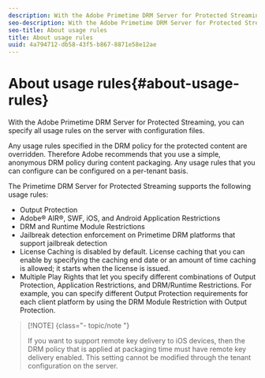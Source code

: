```yaml
---
description: With the Adobe Primetime DRM Server for Protected Streaming, you can specify all usage rules on the server with configuration files.
seo-description: With the Adobe Primetime DRM Server for Protected Streaming, you can specify all usage rules on the server with configuration files.
seo-title: About usage rules
title: About usage rules
uuid: 4a794712-db58-43f5-b867-8871e58e12ae
---
```


# About usage rules{#about-usage-rules}

With the Adobe Primetime DRM Server for Protected Streaming, you can specify all usage rules on the server with configuration files.

Any usage rules specified in the DRM policy for the protected content are overridden. Therefore Adobe recommends that you use a simple, anonymous DRM policy during content packaging. Any usage rules that you can configure can be configured on a per-tenant basis.

The Primetime DRM Server for Protected Streaming supports the following usage rules:

* Output Protection 
* Adobe® AIR®, SWF, iOS, and Android Application Restrictions 
* DRM and Runtime Module Restrictions 
* Jailbreak detection enforcement on Primetime DRM platforms that support jailbreak detection 
* License Caching is disabled by default. License caching that you can enable by specifying the caching end date or an amount of time caching is allowed; it starts when the license is issued. 
* Multiple Play Rights that let you specify different combinations of Output Protection, Application Restrictions, and DRM/Runtime Restrictions. For example, you can specify different Output Protection requirements for each client platform by using the DRM Module Restriction with Output Protection.

>[!NOTE] {class="- topic/note "}
>
>If you want to support remote key delivery to iOS devices, then the DRM policy that is applied at packaging time must have remote key delivery enabled. This setting cannot be modified through the tenant configuration on the server.

